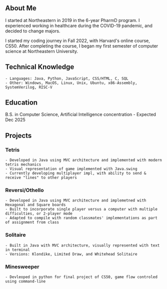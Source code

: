 ## About Me

I started at Northeastern in 2019 in the 6-year PharmD program. I experienced working in healthcare during the COVID-19 pandemic, and decided to change majors.

I started my coding journey in Fall 2022, with Harvard's online course, CS50. After completing the course, I began my first semester of computer science at Northeastern University.

## Technical Knowledge

    - Languages: Java, Python, JavaScript, CSS/HTML, C, SQL 
    - Other: Windows, MacOS, Linux, Unix, Ubuntu, x86-Assembly, SystemVerilog, RISC-V

## Education

B.S. in Computer Science, Artificial Intelligence concentration - Expected Dec 2025

## Projects

### Tetris

    - Developed in Java using MVC architecture and implemented with modern tetris mechanics
    - Visual representation of game implemented with Java.swing
    - Currently developing multiplayer impl, with ability to send & receive "lines" to other players

### Reversi/Othello

    - Developed in Java using MVC architecture and implemetned with Hexagonal and Square boards
    - Built to incorporate single player versus a computer with multiple difficulties, or 2-player mode
    - Adapted to compile with random classmates' implementations as part of assignment from class

### Solitaire

    - Built in Java with MVC architecture, visually represented with text in terminal
    - Versions: Klondike, Limited Draw, and Whitehead Solitaire

### Minesweeper

    - Devleoped in python for final project of CS50, game flow controled using command-line
